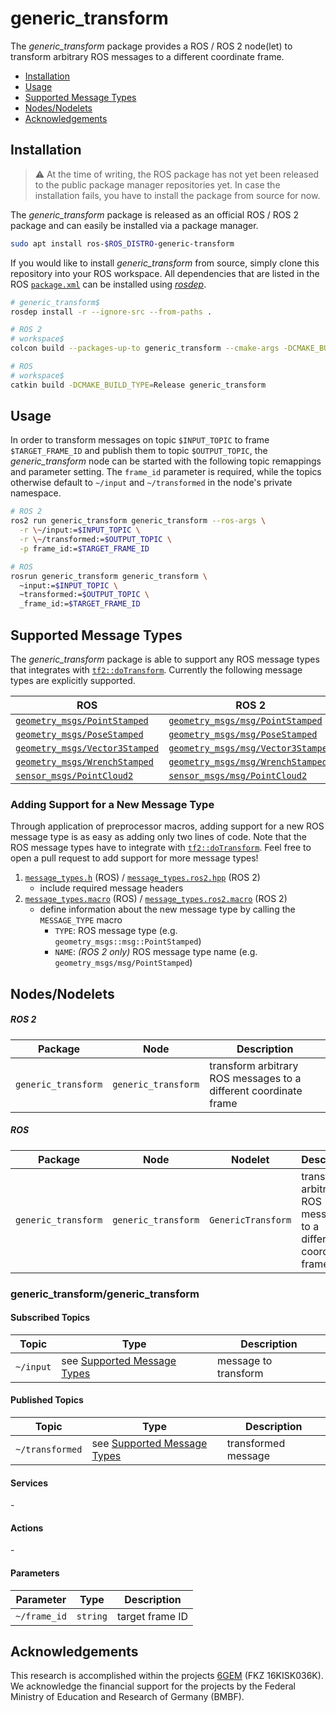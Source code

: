 # generic_transform

The *generic_transform* package provides a ROS / ROS 2 node(let) to transform arbitrary ROS messages to a different coordinate frame.

- [Installation](#installation)
- [Usage](#usage)
- [Supported Message Types](#supported-message-types)
- [Nodes/Nodelets](#nodesnodelets)
- [Acknowledgements](#acknowledgements)


## Installation

> :warning: At the time of writing, the ROS package has not yet been released to the public package manager repositories yet. In case the installation fails, you have to install the package from source for now.

The *generic_transform* package is released as an official ROS / ROS 2 package and can easily be installed via a package manager.

```bash
sudo apt install ros-$ROS_DISTRO-generic-transform
```

If you would like to install *generic_transform* from source, simply clone this repository into your ROS workspace. All dependencies that are listed in the ROS [`package.xml`](./package.xml) can be installed using [*rosdep*](http://wiki.ros.org/rosdep).

```bash
# generic_transform$
rosdep install -r --ignore-src --from-paths .

# ROS 2
# workspace$
colcon build --packages-up-to generic_transform --cmake-args -DCMAKE_BUILD_TYPE=Release

# ROS
# workspace$
catkin build -DCMAKE_BUILD_TYPE=Release generic_transform
```


## Usage

In order to transform messages on topic `$INPUT_TOPIC` to frame `$TARGET_FRAME_ID` and publish them to topic `$OUTPUT_TOPIC`, the *generic_transform* node can be started with the following topic remappings and parameter setting. The `frame_id` parameter is required, while the topics otherwise default to `~/input` and `~/transformed` in the node's private namespace.

```bash
# ROS 2
ros2 run generic_transform generic_transform --ros-args \
  -r \~/input:=$INPUT_TOPIC \
  -r \~/transformed:=$OUTPUT_TOPIC \
  -p frame_id:=$TARGET_FRAME_ID

# ROS
rosrun generic_transform generic_transform \
  ~input:=$INPUT_TOPIC \
  ~transformed:=$OUTPUT_TOPIC \
  _frame_id:=$TARGET_FRAME_ID
```


## Supported Message Types

The *generic_transform* package is able to support any ROS message types that integrates with [`tf2::doTransform`](http://wiki.ros.org/tf2/Tutorials/Transforming%20your%20own%20datatypes). Currently the following message types are explicitly supported.

| ROS | ROS 2 |
| --- | --- |
| [`geometry_msgs/PointStamped`](https://docs.ros.org/en/api/geometry_msgs/html/msg/PointStamped.html) | [`geometry_msgs/msg/PointStamped`](https://docs.ros2.org/foxy/api/geometry_msgs/msg/PointStamped.html) |
| [`geometry_msgs/PoseStamped`](https://docs.ros.org/en/api/geometry_msgs/html/msg/PoseStamped.html) | [`geometry_msgs/msg/PoseStamped`](https://docs.ros2.org/foxy/api/geometry_msgs/msg/PoseStamped.html) |
| [`geometry_msgs/Vector3Stamped`](https://docs.ros.org/en/api/geometry_msgs/html/msg/Vector3Stamped.html) | [`geometry_msgs/msg/Vector3Stamped`](https://docs.ros2.org/foxy/api/geometry_msgs/msg/Vector3Stamped.html) |
| [`geometry_msgs/WrenchStamped`](https://docs.ros.org/en/api/geometry_msgs/html/msg/WrenchStamped.html) | [`geometry_msgs/msg/WrenchStamped`](https://docs.ros2.org/foxy/api/geometry_msgs/msg/WrenchStamped.html) |
| [`sensor_msgs/PointCloud2`](http://docs.ros.org/en/api/sensor_msgs/html/msg/PointCloud2.html) | [`sensor_msgs/msg/PointCloud2`](https://docs.ros2.org/foxy/api/sensor_msgs/msg/PointCloud.html) |

### Adding Support for a New Message Type

Through application of preprocessor macros, adding support for a new ROS message type is as easy as adding only two lines of code. Note that the ROS message types have to integrate with [`tf2::doTransform`](http://wiki.ros.org/tf2/Tutorials/Transforming%20your%20own%20datatypes). Feel free to open a pull request to add support for more message types!

1. [`message_types.h`](./include/generic_transform/message_types.h) (ROS) / [`message_types.ros2.hpp`](./include/generic_transform/message_types.ros2.hpp) (ROS 2)
   - include required message headers
1. [`message_types.macro`](./include/generic_transform/message_types.h) (ROS) / [`message_types.ros2.macro`](./include/generic_transform/message_types.ros2.hpp) (ROS 2)
   - define information about the new message type by calling the `MESSAGE_TYPE` macro
      - `TYPE`: ROS message type (e.g. `geometry_msgs::msg::PointStamped`)
      - `NAME`: *(ROS 2 only)* ROS message type name (e.g. `geometry_msgs/msg/PointStamped`)


## Nodes/Nodelets

##### ROS 2

| Package | Node | Description |
| --- | --- | --- |
| `generic_transform` | `generic_transform` | transform arbitrary ROS messages to a different coordinate frame |

##### ROS

| Package | Node | Nodelet | Description |
| --- | --- | --- | --- |
| `generic_transform` | `generic_transform` | `GenericTransform` | transform arbitrary ROS messages to a different coordinate frame |

### generic_transform/generic_transform

#### Subscribed Topics

| Topic | Type | Description |
| --- | --- | --- |
| `~/input` | see [Supported Message Types](#supported-message-types) | message to transform |

#### Published Topics

| Topic | Type | Description |
| --- | --- | --- |
| `~/transformed` | see [Supported Message Types](#supported-message-types) | transformed message |

#### Services

\-

#### Actions

\-

#### Parameters

| Parameter | Type | Description |
| --- | --- | --- |
| `~/frame_id` | `string` | target frame ID |


## Acknowledgements

This research is accomplished within the projects [6GEM](https://6gem.de/) (FKZ 16KISK036K). We acknowledge the financial support for the projects by the Federal Ministry of Education and Research of Germany (BMBF).
